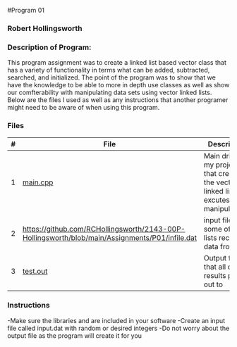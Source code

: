 #Program 01
### Robert Hollingsworth
### Description of Program:

This program assignment was to create a linked list based vector class that has a variety of functionality
in terms what can be added, subtracted, searched, and initialized. The point of the program was to show that
we have the knowledge to be able to more in depth use classes as well as show our comfterability with 
manipulating data sets using vector linked lists. Below are the files I used as well as any instructions 
that another programer might need to be aware of when using this program.

### Files


|   #   | File            | Description                                        |
| :---: | --------------- | -------------------------------------------------- |
|   1   |[ main.cpp ](https://github.com/RCHollingsworth/2143-00P-Hollingsworth/blob/main/Assignments/P01/main%20(2).cpp)       | Main driver of my project that creates the vectored linked list and excutes manipulations.      |
|   2   |[ https://github.com/RCHollingsworth/2143-00P-Hollingsworth/blob/main/Assignments/P01/infile.dat  ](https://github.com/RCHollingsworth/2143-00P-Hollingsworth/blob/main/Assignments/P01/input.dat) | input file that some of the lists recieve data from        |
|   3   | [test.out](https://github.com/RCHollingsworth/2143-00P-Hollingsworth/blob/main/Assignments/P01/test.out)        | Output file that all of the results print out to        |

### Instructions

-Make sure the libraries <iostream> <fstream> and <vector> are included in your software
-Create an input file called input.dat with random or desired integers 
-Do not worry about the output file as the program will create it for you
